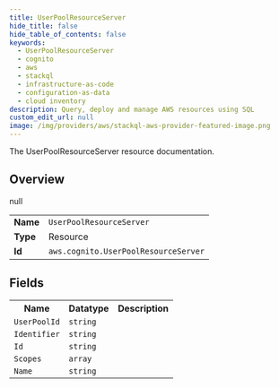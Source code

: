 ```yaml
---
title: UserPoolResourceServer
hide_title: false
hide_table_of_contents: false
keywords:
  - UserPoolResourceServer
  - cognito
  - aws
  - stackql
  - infrastructure-as-code
  - configuration-as-data
  - cloud inventory
description: Query, deploy and manage AWS resources using SQL
custom_edit_url: null
image: /img/providers/aws/stackql-aws-provider-featured-image.png
---
```

The UserPoolResourceServer resource documentation.

## Overview
<table><tbody>
<tr><td><b>Name</b></td><td><code>UserPoolResourceServer</code></td></tr>
<tr><td><b>Type</b></td><td>Resource</td></tr>
null
<tr><td><b>Id</b></td><td><code>aws.cognito.UserPoolResourceServer</code></td></tr>
</tbody></table>

## Fields
<table><tbody>
<tr><th>Name</th><th>Datatype</th><th>Description</th></tr>
<tr><td><code>UserPoolId</code></td><td><code>string</code></td><td></td></tr><tr><td><code>Identifier</code></td><td><code>string</code></td><td></td></tr><tr><td><code>Id</code></td><td><code>string</code></td><td></td></tr><tr><td><code>Scopes</code></td><td><code>array</code></td><td></td></tr><tr><td><code>Name</code></td><td><code>string</code></td><td></td></tr>
</tbody></table>